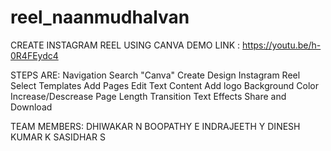 # reel_naanmudhalvan
CREATE INSTAGRAM REEL USING CANVA
DEMO LINK : https://youtu.be/h-0R4FEydc4

STEPS ARE:
     Navigation
     Search "Canva"
     Create Design
     Instagram Reel
     Select Templates
     Add Pages
     Edit Text Content
     Add logo
     Background Color
     Increase/Descrease Page Length
     Transition
     Text Effects
     Share and Download

TEAM MEMBERS:
    DHIWAKAR N
    BOOPATHY E
    INDRAJEETH Y
    DINESH KUMAR K
    SASIDHAR S
